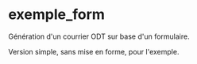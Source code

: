 exemple_form
============

Génération d'un courrier ODT sur base d'un formulaire.

Version simple, sans mise en forme, pour l'exemple.
